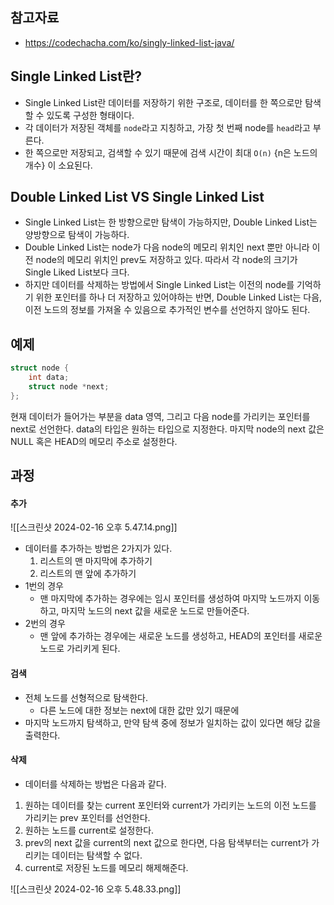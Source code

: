 ## 참고자료
- https://codechacha.com/ko/singly-linked-list-java/
## Single Linked List란?
- Single Linked List란 데이터를 저장하기 위한 구조로, 데이터를 한 쪽으로만 탐색할 수 있도록 구성한 형태이다.
- 각 데이터가 저장된 객체를 `node`라고 지칭하고, 가장 첫 번째 node를 `head`라고 부른다.
- 한 쪽으로만 저장되고, 검색할 수 있기 때문에 검색 시간이 최대 `O(n)` {n은 노드의 개수} 이 소요된다.
## Double Linked List VS Single Linked List
- Single Linked List는 한 방향으로만 탐색이 가능하지만, Double Linked List는 양방향으로 탐색이 가능하다.
- Double Linked List는 node가 다음 node의 메모리 위치인 next 뿐만 아니라 이전 node의 메모리 위치인 prev도 저장하고 있다. 따라서 각 node의 크기가 Single Liked List보다 크다.
- 하지만 데이터를 삭제하는 방법에서 Single Linked List는 이전의 node를 기억하기 위한 포인터를 하나 더 저장하고 있어야하는 반면, Double Linked List는 다음, 이전 노드의 정보를 가져올 수 있음으로 추가적인 변수를 선언하지 않아도 된다.
## 예제
```c
struct node {
	int data;
	struct node *next;
};
```
현재 데이터가 들어가는 부분을 data 영역, 그리고 다음 node를 가리키는 포인터를 next로 선언한다.
data의 타입은 원하는 타입으로 지정한다.
마지막 node의 next 값은 NULL 혹은 HEAD의 메모리 주소로 설정한다.
## 과정
#### 추가
![[스크린샷 2024-02-16 오후 5.47.14.png]]
- 데이터를 추가하는 방법은 2가지가 있다.
	1. 리스트의 맨 마지막에 추가하기
	2. 리스트의 맨 앞에 추가하기
- 1번의 경우
	- 맨 마지막에 추가하는 경우에는 임시 포인터를 생성하여 마지막 노드까지 이동하고, 마지막 노드의 next 값을 새로운 노드로 만들어준다.
- 2번의 경우
	- 맨 앞에 추가하는 경우에는 새로운 노드를 생성하고, HEAD의 포인터를 새로운 노드로 가리키게 된다.
#### 검색
- 전체 노드를 선형적으로 탐색한다.
	- 다른 노드에 대한 정보는 next에 대한 값만 있기 때문에
- 마지막 노드까지 탐색하고, 만약 탐색 중에 정보가 일치하는 값이 있다면 해당 값을 출력한다.
#### 삭제
- 데이터를 삭제하는 방법은 다음과 같다.
1. 원하는 데이터를 찾는 current 포인터와 current가 가리키는 노드의 이전 노드를 가리키는 prev 포인터를 선언한다.
2. 원하는 노드를 current로 설정한다.
3. prev의 next 값을 current의 next 값으로 한다면, 다음 탐색부터는 current가 가리키는 데이터는 탐색할 수 없다.
4. current로 저장된 노드를 메모리 해제해준다.

![[스크린샷 2024-02-16 오후 5.48.33.png]]